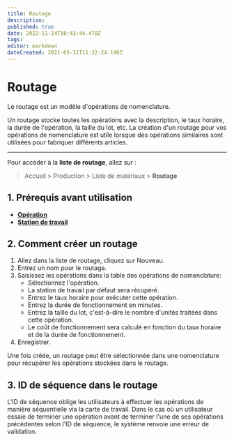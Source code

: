 ```yaml
---
title: Routage
description: 
published: true
date: 2022-11-14T10:43:44.478Z
tags: 
editor: markdown
dateCreated: 2021-05-31T11:32:24.196Z
---
```


# Routage
Le routage est un modèle d'opérations de nomenclature.

Un routage stocke toutes les opérations avec la description, le taux horaire, la durée de l'opération, la taille du lot, etc. La création d'un routage pour vos opérations de nomenclature est utile lorsque des opérations similaires sont utilisées pour fabriquer différents articles.

---

Pour accéder à la **liste de routage**, allez sur :

> Accueil > Production > Liste de matériaux > **Routage**

## 1. Prérequis avant utilisation

- **[Opération](/dokos/production/operation)**
- **[Station de travail](/dokos/production/station-de-travail)**

## 2. Comment créer un routage

1. Allez dans la liste de routage, cliquez sur Nouveau.
2. Entrez un nom pour le routage.
3. Saisissez les opérations dans la table des opérations de nomenclature:
	- Sélectionnez l'opération.
	- La station de travail par défaut sera récupéré.
	- Entrez le taux horaire pour exécuter cette opération.
	- Entrez la durée de fonctionnement en minutes.
	- Entrez la taille du lot, c'est-à-dire le nombre d'unités traitées dans cette opération.
	- Le coût de fonctionnement sera calculé en fonction du taux horaire et de la durée de fonctionnement.
4. Enregistrer.

Une fois créée, un routage peut être sélectionnée dans une nomenclature pour récupérer les opérations stockées dans le routage.

## 3. ID de séquence dans le routage

L'ID de séquence oblige les utilisateurs à effectuer les opérations de manière séquentielle via la carte de travail. Dans le cas où un utilisateur essaie de terminer une opération avant de terminer l'une de ses opérations précédentes selon l'ID de séquence, le système renvoie une erreur de validation.

